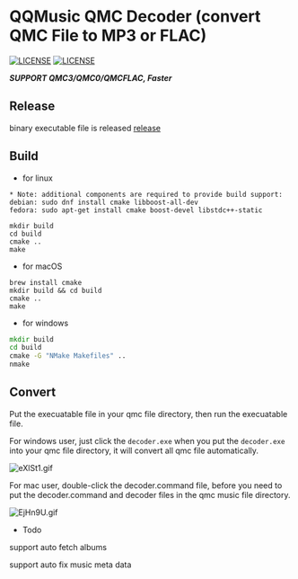 # QQMusic QMC Decoder (convert QMC File to MP3 or FLAC)

[![LICENSE](https://img.shields.io/badge/license-Anti%20996-blue.svg?style=flat-square)](https://github.com/996icu/996.ICU/blob/master/LICENSE)
[![LICENSE](https://img.shields.io/badge/license-MIT-red.svg?style=flat-square)](https://github.com/Presburger/qmc-decoder/blob/master/LICENSE)


***SUPPORT QMC3/QMC0/QMCFLAC, Faster***

## Release

binary executable file is released [release](https://github.com/Presburger/qmc-decoder/releases)

## Build

* for linux

```
* Note: additional components are required to provide build support:
debian: sudo dnf install cmake libboost-all-dev
fedora: sudo apt-get install cmake boost-devel libstdc++-static
```

```shell
mkdir build
cd build
cmake ..
make
```

* for macOS
```shell
brew install cmake
mkdir build && cd build
cmake ..
make
```



* for windows

```bat
mkdir build
cd build
cmake -G "NMake Makefiles" ..
nmake
```

## Convert

Put the execuatable file in your qmc file directory, then run the execuatable file.

For windows user, just click the `decoder.exe` when you put the `decoder.exe` into your qmc file directory, it will convert all qmc file automatically.

![eXlSt1.gif](https://s2.ax1x.com/2019/08/10/eXlSt1.gif)

For mac user, double-click the decoder.command file, before you need to put the decoder.command and decoder files in the qmc music file directory.

![EjHn9U.gif](https://s2.ax1x.com/2019/05/19/EjHn9U.gif)


* Todo

support auto fetch albums

support auto fix music meta data

